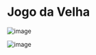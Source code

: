 <h1> Jogo da Velha</h1>

![image](https://user-images.githubusercontent.com/107892258/186703710-599e126e-efea-4d18-a314-82bc07a8f508.png)

![image](https://user-images.githubusercontent.com/107892258/186703799-43acaef8-7511-47af-baf8-921d01eb8b46.png)

